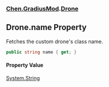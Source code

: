 
### [Chen.GradiusMod](./Chen-GradiusMod 'Chen.GradiusMod').[Drone](./Chen-GradiusMod-Drone 'Chen.GradiusMod.Drone')

## Drone.name Property
Fetches the custom drone's class name.  
```csharp
public string name { get; }
```

#### Property Value
[System.String](https://docs.microsoft.com/en-us/dotnet/api/System.String 'System.String')  
